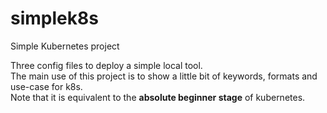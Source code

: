 # simplek8s
Simple Kubernetes project

Three config files to deploy a simple local tool.  
The main use of this project is to show a little bit of keywords, formats and use-case for k8s.  
Note that it is equivalent to the **absolute beginner stage** of kubernetes.
